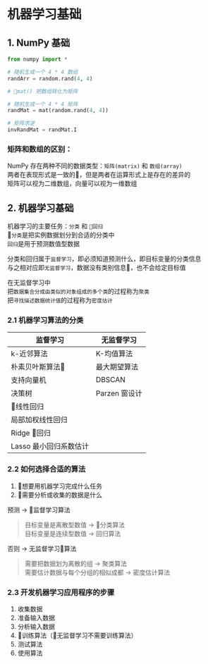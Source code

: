 # 机器学习基础

## 1. NumPy 基础

``` python
from numpy import *

# 随机生成一个 4 * 4 数组
randArr = random.rand(4, 4)

# mat() 把数组转化为矩阵

# 随机生成一个 4 * 4 矩阵
randMat = mat(random.rand(4, 4))

# 矩阵求逆
invRandMat = randMat.I
```

### 矩阵和数组的区别：

NumPy 存在两种不同的数据类型：`矩阵(matrix)` 和 `数组(array)`  
两者在表现形式是一致的，但是两者在运算形式上是存在的差异的  
矩阵可以视为二维数组，向量可以视为一维数组  


## 2. 机器学习基础

机器学习的主要任务：`分类` 和 `回归`  
`分类`是把实例数据划分到合适的分类中  
`回归`是用于预测数值型数据  

 分类和回归属于`监督学习`，即必须知道预测什么，即目标变量的分类信息  
 与之相对应即`无监督学习`，数据没有类别信息，也不会给定目标值  

 在无监督学习中  
 把`数据集合分成由类似的对象组成的多个类`的过程称为`聚类`  
 把`寻找描述数据统计值`的过程称为`密度估计`  

 ### 2.1 机器学习算法的分类

| 监督学习  | 无监督学习  |
|---|---|
| k-近邻算法  | K-均值算法  |
| 朴素贝叶斯算法  | 最大期望算法  |
| 支持向量机  | DBSCAN  |
| 决策树  | Parzen 窗设计  |
| 线性回归  |   |
| 局部加权线性回归  |   |
| Ridge 回归  |   |
| Lasso 最小回归系数估计  |   |



### 2.2 如何选择合适的算法

1. 想要用机器学习完成什么任务
2. 需要分析或收集的数据是什么

预测 -> 监督学习算法  

> 目标变量是离散型数值 -> 分类算法   
> 目标变量是连续型数值 -> 回归算法  

否则 -> 无监督学习算法  

> 需要把数据划为离散的组 -> 聚类算法  
> 需要估计数据与每个分组的相似成都 -> 密度估计算法  

### 2.3 开发机器学习应用程序的步骤

1. 收集数据  
2. 准备输入数据  
3. 分析输入数据  
4. 训练算法（无监督学习不需要训练算法）  
5. 测试算法  
6. 使用算法  